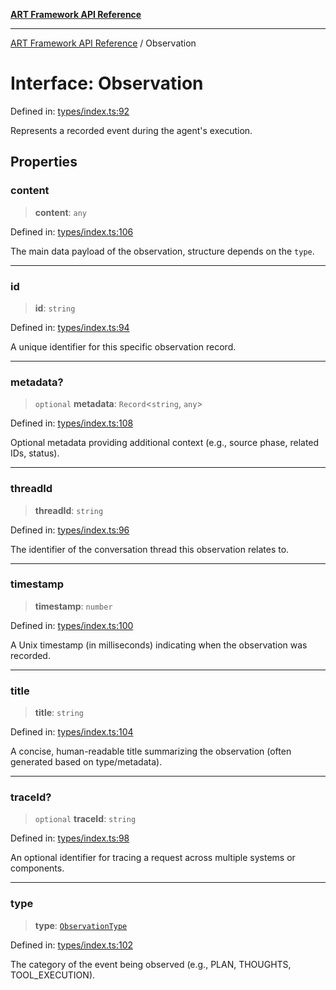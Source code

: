 [**ART Framework API Reference**](../README.md)

***

[ART Framework API Reference](../README.md) / Observation

# Interface: Observation

Defined in: [types/index.ts:92](https://github.com/hashangit/ART/blob/d99cb328093f6dec701b3289d82d5abbf64a3736/src/types/index.ts#L92)

Represents a recorded event during the agent's execution.

## Properties

### content

> **content**: `any`

Defined in: [types/index.ts:106](https://github.com/hashangit/ART/blob/d99cb328093f6dec701b3289d82d5abbf64a3736/src/types/index.ts#L106)

The main data payload of the observation, structure depends on the `type`.

***

### id

> **id**: `string`

Defined in: [types/index.ts:94](https://github.com/hashangit/ART/blob/d99cb328093f6dec701b3289d82d5abbf64a3736/src/types/index.ts#L94)

A unique identifier for this specific observation record.

***

### metadata?

> `optional` **metadata**: `Record`\<`string`, `any`\>

Defined in: [types/index.ts:108](https://github.com/hashangit/ART/blob/d99cb328093f6dec701b3289d82d5abbf64a3736/src/types/index.ts#L108)

Optional metadata providing additional context (e.g., source phase, related IDs, status).

***

### threadId

> **threadId**: `string`

Defined in: [types/index.ts:96](https://github.com/hashangit/ART/blob/d99cb328093f6dec701b3289d82d5abbf64a3736/src/types/index.ts#L96)

The identifier of the conversation thread this observation relates to.

***

### timestamp

> **timestamp**: `number`

Defined in: [types/index.ts:100](https://github.com/hashangit/ART/blob/d99cb328093f6dec701b3289d82d5abbf64a3736/src/types/index.ts#L100)

A Unix timestamp (in milliseconds) indicating when the observation was recorded.

***

### title

> **title**: `string`

Defined in: [types/index.ts:104](https://github.com/hashangit/ART/blob/d99cb328093f6dec701b3289d82d5abbf64a3736/src/types/index.ts#L104)

A concise, human-readable title summarizing the observation (often generated based on type/metadata).

***

### traceId?

> `optional` **traceId**: `string`

Defined in: [types/index.ts:98](https://github.com/hashangit/ART/blob/d99cb328093f6dec701b3289d82d5abbf64a3736/src/types/index.ts#L98)

An optional identifier for tracing a request across multiple systems or components.

***

### type

> **type**: [`ObservationType`](../enumerations/ObservationType.md)

Defined in: [types/index.ts:102](https://github.com/hashangit/ART/blob/d99cb328093f6dec701b3289d82d5abbf64a3736/src/types/index.ts#L102)

The category of the event being observed (e.g., PLAN, THOUGHTS, TOOL_EXECUTION).
